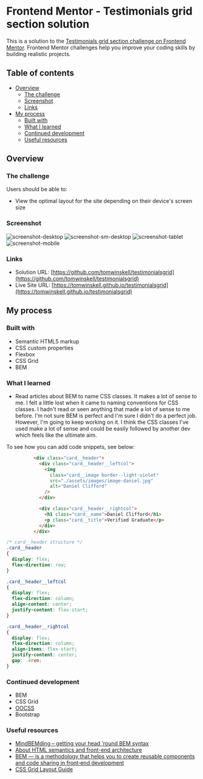 # Frontend Mentor - Testimonials grid section solution

This is a solution to the [Testimonials grid section challenge on Frontend Mentor](https://www.frontendmentor.io/challenges/testimonials-grid-section-Nnw6J7Un7). Frontend Mentor challenges help you improve your coding skills by building realistic projects. 

## Table of contents

- [Overview](#overview)
  - [The challenge](#the-challenge)
  - [Screenshot](#screenshot)
  - [Links](#links)
- [My process](#my-process)
  - [Built with](#built-with)
  - [What I learned](#what-i-learned)
  - [Continued development](#continued-development)
  - [Useful resources](#useful-resources)

## Overview

### The challenge

Users should be able to:

- View the optimal layout for the site depending on their device's screen size

### Screenshot

![screenshot-desktop](https://raw.githubusercontent.com/tomwinskell/testimonialsgrid/refs/heads/main/screenshot-desktop.png)
![screenshot-sm-desktop](https://raw.githubusercontent.com/tomwinskell/testimonialsgrid/refs/heads/main/screenshot-sm-desktop.png)
![screenshot-tablet](https://raw.githubusercontent.com/tomwinskell/testimonialsgrid/refs/heads/main/screenshot-tablet.png)
![screenshot-mobile](https://raw.githubusercontent.com/tomwinskell/testimonialsgrid/refs/heads/main/screenshot-mobile.png)

### Links

- Solution URL: [https://github.com/tomwinskell/testimonialsgrid](https://github.com/tomwinskell/testimonialsgrid)
- Live Site URL: [https://tomwinskell.github.io/testimonialsgrid](https://tomwinskell.github.io/testimonialsgrid)

## My process

### Built with

- Semantic HTML5 markup
- CSS custom properties
- Flexbox
- CSS Grid
- BEM

### What I learned

- Read articles about BEM to name CSS classes. It makes a lot of sense to me. I felt a little lost when it came to naming conventions for CSS classes. I hadn't read or seen anything that made a lot of sense to me before. I'm not sure BEM is perfect and I'm sure I didn't do a perfect job. However, I'm going to keep working on it. I think the CSS classes I've used make a lot of sense and could be easily followed by another dev which feels like the ultimate aim.

To see how you can add code snippets, see below:

```html
          <div class="card__header">
            <div class="card__header__leftcol">
              <img
                class="card__image border--light-violet"
                src="./assets/images/image-daniel.jpg"
                alt="Daniel Clifford"
              />
            </div>

            <div class="card__header__rightcol">
              <h1 class="card__name">Daniel Clifford</h1>
              <p class="card__title">Verified Graduate</p>
            </div>
          </div>
```
```css
/* card__header structure */
.card__header
{
  display: flex;
  flex-direction: row;
}

.card__header__leftcol
{
  display: flex;
  flex-direction: column;
  align-content: center;
  justify-content: flex-start;
}

.card__header__rightcol
{
  display: flex;
  flex-direction: column;
  align-items: flex-start;
  justify-content: center;
  gap: .4rem;
}
```

### Continued development

- BEM
- CSS Grid
- [OOCSS](https://github.com/stubbornella/oocss/wiki)
- Bootstrap

### Useful resources

- [MindBEMding – getting your head ’round BEM syntax](https://csswizardry.com/2013/01/mindbemding-getting-your-head-round-bem-syntax/)
- [About HTML semantics and front-end architecture](https://nicolasgallagher.com/about-html-semantics-front-end-architecture/)
- [BEM — is a methodology that helps you to create reusable components and code sharing in front‑end development](https://getbem.com/)
- [CSS Grid Layout Guide](https://css-tricks.com/snippets/css/complete-guide-grid/)
